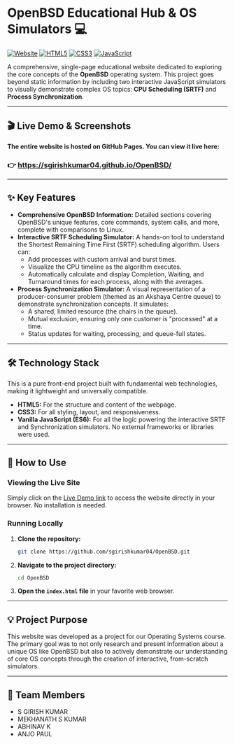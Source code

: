 # OpenBSD Educational Hub & OS Simulators 💻

[![Website](https://img.shields.io/badge/Live-Demo-2ea44f?style=for-the-badge)](https://sgirishkumar04.github.io/video-summarizer-web/)
[![HTML5](https://img.shields.io/badge/HTML5-E34F26?style=for-the-badge&logo=html5&logoColor=white)](https://developer.mozilla.org/en-US/docs/Web/Guide/HTML/HTML5)
[![CSS3](https://img.shields.io/badge/CSS3-1572B6?style=for-the-badge&logo=css3&logoColor=white)](https://developer.mozilla.org/en-US/docs/Web/CSS)
[![JavaScript](https://img.shields.io/badge/JavaScript-F7DF1E?style=for-the-badge&logo=javascript&logoColor=black)](https://developer.mozilla.org/en-US/docs/Web/JavaScript)

A comprehensive, single-page educational website dedicated to exploring the core concepts of the **OpenBSD** operating system. This project goes beyond static information by including two interactive JavaScript simulators to visually demonstrate complex OS topics: **CPU Scheduling (SRTF)** and **Process Synchronization**.

---

## 🎬 Live Demo & Screenshots

**The entire website is hosted on GitHub Pages. You can view it live here:**

### 👉 https://sgirishkumar04.github.io/OpenBSD/
 
---

## ✨ Key Features

-   **Comprehensive OpenBSD Information:** Detailed sections covering OpenBSD's unique features, core commands, system calls, and more, complete with comparisons to Linux.
-   **Interactive SRTF Scheduling Simulator:** A hands-on tool to understand the Shortest Remaining Time First (SRTF) scheduling algorithm. Users can:
    -   Add processes with custom arrival and burst times.
    -   Visualize the CPU timeline as the algorithm executes.
    -   Automatically calculate and display Completion, Waiting, and Turnaround times for each process, along with the averages.
-   **Process Synchronization Simulator:** A visual representation of a producer-consumer problem (themed as an Akshaya Centre queue) to demonstrate synchronization concepts. It simulates:
    -   A shared, limited resource (the chairs in the queue).
    -   Mutual exclusion, ensuring only one customer is "processed" at a time.
    -   Status updates for waiting, processing, and queue-full states.

---

## 🛠️ Technology Stack

This is a pure front-end project built with fundamental web technologies, making it lightweight and universally compatible.

-   **HTML5:** For the structure and content of the webpage.
-   **CSS3:** For all styling, layout, and responsiveness.
-   **Vanilla JavaScript (ES6):** For all the logic powering the interactive SRTF and Synchronization simulators. No external frameworks or libraries were used.

---

## 🚀 How to Use

### Viewing the Live Site
Simply click on the [Live Demo link](https://sgirishkumar04.github.io/OpenBSD/) to access the website directly in your browser. No installation is needed.

### Running Locally
1.  **Clone the repository:**
    ```sh
    git clone https://github.com/sgirishkumar04/OpenBSD.git
    ```
2.  **Navigate to the project directory:**
    ```sh
    cd OpenBSD
    ```
3.  **Open the `index.html` file** in your favorite web browser.

---

## 💡 Project Purpose

This website was developed as a project for our Operating Systems course. The primary goal was to not only research and present information about a unique OS like OpenBSD but also to actively demonstrate our understanding of core OS concepts through the creation of interactive, from-scratch simulators.

---

## 👥 Team Members

-   S GIRISH KUMAR
-   MEKHANATH S KUMAR
-   ABHINAV K
-   ANJO PAUL
